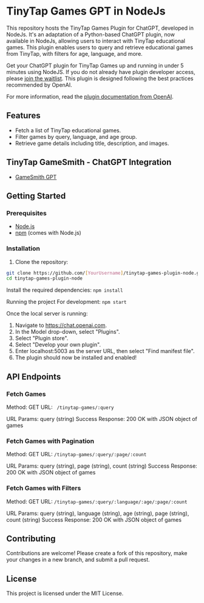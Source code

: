 # TinyTap Games GPT in NodeJs

This repository hosts the TinyTap Games Plugin for ChatGPT, developed in NodeJs. It's an adaptation of a Python-based ChatGPT plugin, now available in NodeJs, allowing users to interact with TinyTap educational games. This plugin enables users to query and retrieve educational games from TinyTap, with filters for age, language, and more.

Get your ChatGPT plugin for TinyTap Games up and running in under 5 minutes using NodeJS. If you do not already have plugin developer access, please [join the waitlist](https://openai.com/waitlist/plugins). This plugin is designed following the best practices recommended by OpenAI.

For more information, read the [plugin documentation from OpenAI](https://platform.openai.com/docs/plugins/).

## Features

- Fetch a list of TinyTap educational games.
- Filter games by query, language, and age group.
- Retrieve game details including title, description, and images.

## TinyTap GameSmith - ChatGPT Integration

- [GameSmith GPT](https://chat.openai.com/g/g-gQr3Ots3d-tinytap-gamesmith)

## Getting Started

### Prerequisites

- [Node.js](https://nodejs.org/en/download/)
- [npm](https://www.npmjs.com/get-npm) (comes with Node.js)

### Installation

1. Clone the repository:

```sh
git clone https://github.com/[YourUsername]/tinytap-games-plugin-node.git
cd tinytap-games-plugin-node
```

Install the required dependencies:
`npm install`

Running the project
For development:
`npm start`

Once the local server is running:

1. Navigate to https://chat.openai.com.
2. In the Model drop-down, select "Plugins".
3. Select "Plugin store".
4. Select "Develop your own plugin".
5. Enter localhost:5003 as the server URL, then select "Find manifest file".
6. The plugin should now be installed and enabled!

## API Endpoints

### Fetch Games

Method: GET
URL: ` /tinytap-games/:query`

URL Params: query (string)
Success Response: 200 OK with JSON object of games

### Fetch Games with Pagination

Method: GET
URL: `/tinytap-games/:query/:page/:count`

URL Params: query (string), page (string), count (string)
Success Response: 200 OK with JSON object of games

### Fetch Games with Filters

Method: GET
URL: `/tinytap-games/:query/:language/:age/:page/:count`

URL Params: query (string), language (string), age (string), page (string), count (string)
Success Response: 200 OK with JSON object of games

## Contributing

Contributions are welcome! Please create a fork of this repository, make your changes in a new branch, and submit a pull request.

## License

This project is licensed under the MIT License.

